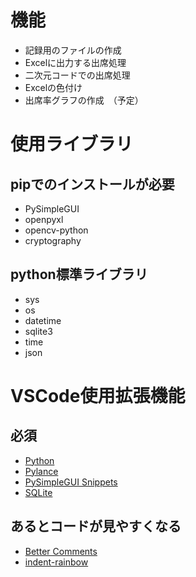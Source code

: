 # 機能
- 記録用のファイルの作成
- Excelに出力する出席処理
- 二次元コードでの出席処理
- Excelの色付け
- 出席率グラフの作成　（予定）

# 使用ライブラリ
## pipでのインストールが必要
- PySimpleGUI
- openpyxl
- opencv-python
- cryptography
## python標準ライブラリ
- sys
- os
- datetime
- sqlite3
- time
- json

# VSCode使用拡張機能
## 必須
- [Python](https://marketplace.visualstudio.com/items?itemName=ms-python.python)
- [Pylance](https://marketplace.visualstudio.com/items?itemName=ms-python.vscode-pylance)
- [PySimpleGUI Snippets](https://marketplace.visualstudio.com/items?itemName=Acezx.pysimplegui-snippets)
- [SQLite](https://marketplace.visualstudio.com/items?itemName=alexcvzz.vscode-sqlite)
## あるとコードが見やすくなる
- [Better Comments](https://marketplace.visualstudio.com/items?itemName=aaron-bond.better-comments)
- [indent-rainbow](https://marketplace.visualstudio.com/items?itemName=oderwat.indent-rainbow)
